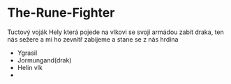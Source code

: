 # The-Rune-Fighter


Tuctový voják Hely která pojede na vlkovi se svojí armádou zabít draka, ten nás sežere a mi ho zevnitř zabijeme a stane se z nás hrdina 

- Ygrasil
- Jormungand(drak)
- Helin vlk
-
